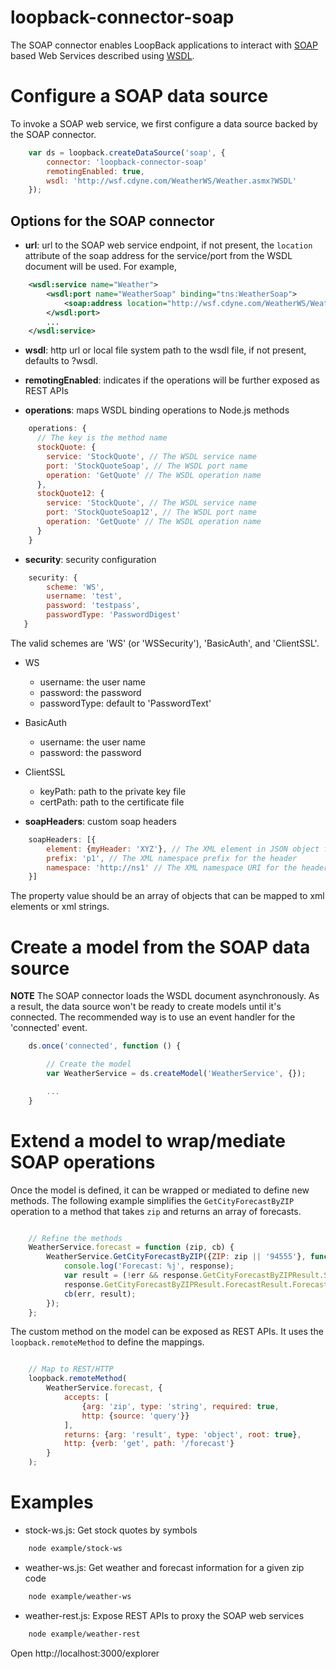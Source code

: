 # loopback-connector-soap

The SOAP connector enables LoopBack applications to interact with [SOAP](http://www.w3.org/TR/soap) based Web
Services described using [WSDL](http://www.w3.org/TR/wsdl).

# Configure a SOAP data source

To invoke a SOAP web service, we first configure a data source backed by the SOAP
connector.

```js
    var ds = loopback.createDataSource('soap', {
        connector: 'loopback-connector-soap'
        remotingEnabled: true,
        wsdl: 'http://wsf.cdyne.com/WeatherWS/Weather.asmx?WSDL'
    });
```

## Options for the SOAP connector

- **url**: url to the SOAP web service endpoint, if not present, the `location`
attribute of the soap address for the service/port from the WSDL document will be
used. For example,

```xml
    <wsdl:service name="Weather">
        <wsdl:port name="WeatherSoap" binding="tns:WeatherSoap">
            <soap:address location="http://wsf.cdyne.com/WeatherWS/Weather.asmx" />
        </wsdl:port>
        ...
    </wsdl:service>
```

- **wsdl**: http url or local file system path to the wsdl file, if not present,
defaults to <url>?wsdl.

- **remotingEnabled**: indicates if the operations will be further exposed as REST
APIs

- **operations**: maps WSDL binding operations to Node.js methods

```js
    operations: {
      // The key is the method name
      stockQuote: {
        service: 'StockQuote', // The WSDL service name
        port: 'StockQuoteSoap', // The WSDL port name
        operation: 'GetQuote' // The WSDL operation name
      },
      stockQuote12: {
        service: 'StockQuote', // The WSDL service name
        port: 'StockQuoteSoap12', // The WSDL port name
        operation: 'GetQuote' // The WSDL operation name
      }
    }
```

- **security**: security configuration

```js
    security: {
        scheme: 'WS',
        username: 'test',
        password: 'testpass',
        passwordType: 'PasswordDigest'
   }
```

The valid schemes are 'WS' (or 'WSSecurity'), 'BasicAuth', and 'ClientSSL'.

  - WS
    - username: the user name
    - password: the password
    - passwordType: default to 'PasswordText'

  - BasicAuth
    - username: the user name
    - password: the password

  - ClientSSL
    - keyPath: path to the private key file
    - certPath: path to the certificate file

- **soapHeaders**: custom soap headers

```js
    soapHeaders: [{
        element: {myHeader: 'XYZ'}, // The XML element in JSON object format
        prefix: 'p1', // The XML namespace prefix for the header
        namespace: 'http://ns1' // The XML namespace URI for the header
    }]
```
The property value should be an array of objects that can be mapped to xml elements
or xml strings.

# Create a model from the SOAP data source

**NOTE** The SOAP connector loads the WSDL document asynchronously. As a result,
the data source won't be ready to create models until it's connected. The
recommended way is to use an event handler for the 'connected' event.

```js
    ds.once('connected', function () {

        // Create the model
        var WeatherService = ds.createModel('WeatherService', {});

        ...
    }
```

# Extend a model to wrap/mediate SOAP operations

Once the model is defined, it can be wrapped or mediated to define new methods.
The following example simplifies the `GetCityForecastByZIP` operation to a method
that takes `zip` and returns an array of forecasts.

```js

    // Refine the methods
    WeatherService.forecast = function (zip, cb) {
        WeatherService.GetCityForecastByZIP({ZIP: zip || '94555'}, function (err, response) {
            console.log('Forecast: %j', response);
            var result = (!err && response.GetCityForecastByZIPResult.Success) ?
            response.GetCityForecastByZIPResult.ForecastResult.Forecast : [];
            cb(err, result);
        });
    };
```

The custom method on the model can be exposed as REST APIs. It uses the `loopback.remoteMethod`
to define the mappings.

```js

    // Map to REST/HTTP
    loopback.remoteMethod(
        WeatherService.forecast, {
            accepts: [
                {arg: 'zip', type: 'string', required: true,
                http: {source: 'query'}}
            ],
            returns: {arg: 'result', type: 'object', root: true},
            http: {verb: 'get', path: '/forecast'}
        }
    );

```

# Examples

- stock-ws.js: Get stock quotes by symbols

```sh
    node example/stock-ws
```

- weather-ws.js: Get weather and forecast information for a given zip code

```sh
    node example/weather-ws
```

- weather-rest.js: Expose REST APIs to proxy the SOAP web services

```sh
    node example/weather-rest
```

Open http://localhost:3000/explorer


